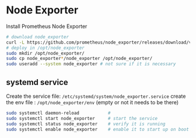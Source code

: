 # Node Exporter 

Install Prometheus Node Exporter 

```bash
# download node_exporter
curl -L https://github.com/prometheus/node_exporter/releases/download/v1.0.0-rc.0/node_exporter-1.0.0-rc.0.linux-arm64.tar.gz -o node_exporter-1.0.0-rc.0.linux-arm64.tar.gz
# deploy in /opt/node_exporter
sudo mkdir /opt/node_exporter/
sudo cp node_exporter*/node_exporter /opt/node_exporter/
sudo useradd --system node_exporter # not sure if it is necessary
```

## systemd service

Create the service file: `/etc/systemd/system/node_exporter.service`
create the env file    : `/opt/node_exporter/env` (empty or not it needs to be there)  

```bash
sudo systemctl daemon-reload           # 
sudo systemctl start node_exporter     # start the service
sudo systemctl status node_exporter    # verify it is running
sudo systemctl enable node_exporter    # enable it to start up on boot
```